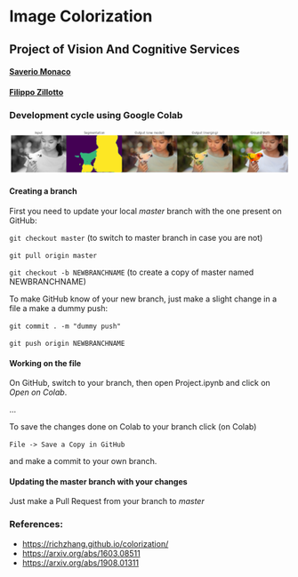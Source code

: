 # Image Colorization

## Project of Vision And Cognitive Services

#### [Saverio Monaco](https://github.com/SaverioMonaco/)
#### [Filippo Zillotto](https://github.com/ZiliottoFilippoDev)

### Development cycle using Google Colab

<img src="https://raw.githubusercontent.com/SaverioMonaco/Image-Colorization-through-Segmentation/master/merging/index.png">

#### Creating a branch
First you need to update your local _master_ branch with the one present on GitHub:

```git checkout master``` (to switch to master branch in case you are not)

```git pull origin master```

```git checkout -b NEWBRANCHNAME``` (to create a copy of master named NEWBRANCHNAME)

To make GitHub know of your new branch, just make a slight change in a file a make a dummy push:

```git commit . -m "dummy push"```

```git push origin NEWBRANCHNAME``` 

#### Working on the file
On GitHub, switch to your branch, then open Project.ipynb and click on _Open on Colab_.

...

To save the changes done on Colab to your branch click (on Colab)

```File -> Save a Copy in GitHub```
 
and make a commit to your own branch.

#### Updating the master branch with your changes
Just make a Pull Request from your branch to _master_


### References:
* https://richzhang.github.io/colorization/
* https://arxiv.org/abs/1603.08511
* https://arxiv.org/abs/1908.01311
